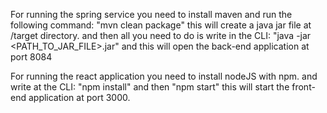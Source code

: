 For running the spring service you need to install maven and run the following command:
"mvn clean package" this will create a java jar file at /target directory.
and then all you need to do is write in the CLI: "java -jar <PATH_TO_JAR_FILE>.jar"
and this will open the back-end application at port 8084

For running the react application you need to install nodeJS with npm.
and write at the CLI: "npm install" and then "npm start" this will start the front-end application at port 3000.